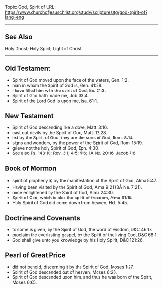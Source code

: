Topic: God, Spirit of
URL: https://www.churchofjesuschrist.org/study/scriptures/tg/god-spirit-of?lang=eng

---

## See Also

Holy Ghost; Holy Spirit; Light of Christ

---

## Old Testament

- Spirit of God moved upon the face of the waters, Gen. 1:2.
- man in whom the Spirit of God is, Gen. 41:38.
- I have filled him with the spirit of God, Ex. 31:3.
- Spirit of God hath made me, Job 33:4.
- Spirit of the Lord God is upon me, Isa. 61:1.

## New Testament

- Spirit of God descending like a dove, Matt. 3:16.
- cast out devils by the Spirit of God, Matt. 12:28.
- led by the Spirit of God, they are the sons of God, Rom. 8:14.
- signs and wonders, by the power of the Spirit of God, Rom. 15:19.
- grieve not the holy Spirit of God, Eph. 4:30.
- See also Ps. 143:10; Rev. 3:1; 4:5; 5:6; 1Â Ne. 20:16; Jacob 7:8.

## Book of Mormon

- spirit of prophecy â¦ by the manifestation of the Spirit of God, Alma 5:47.
- Having been visited by the Spirit of God, Alma 9:21 (3Â Ne. 7:21).
- once enlightened by the Spirit of God, Alma 24:30.
- Spirit of God, which is also the spirit of freedom, Alma 61:15.
- Holy Spirit of God did come down from heaven, Hel. 5:45.

## Doctrine and Covenants

- to some is given, by the Spirit of God, the word of wisdom, D&C 46:17.
- proclaim the everlasting gospel, by the Spirit of the living God, D&C 68:1.
- God shall give unto you knowledge by his Holy Spirit, D&C 121:26.

## Pearl of Great Price

- did not behold, discerning it by the Spirit of God, Moses 1:27.
- Spirit of God descended out of heaven, Moses 6:26.
- Spirit of God descended upon him, and thus he was born of the Spirit, Moses 6:65.

